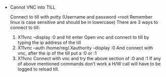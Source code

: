 - Cannot VNC into TILL
  
  Connect to till with putty (Username and password =root Remember linux is case sensitive and should be in lowercase)
  There are 3 ways to connect to till:
  1.	X11vnc –display :0 and hit enter
  Open vnc and connect to till by typing the ip address of the till
  2.	X11vnc –auth /home/reg/.Xauthority –display :0
  And connect with vnc, after the ip of the till put a :0 or :1
  3.	X11vnc
  Connect with vnc and try the above section of :0 and :1
  If any of above mentioned commands don’t work a H/W call will have to be logged to reload till.